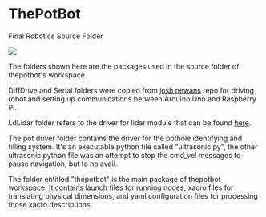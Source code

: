 # ThePotBot
Final Robotics Source Folder

<img src="https://64.media.tumblr.com/1ccd390771493d256f2ff3fe31ede650/0d8bdb5cb4f54ff5-f9/s400x600/5a046269db0b4b410106ffcefcad29988f19f5e1.png">

The folders shown here are the packages used in the source folder of thepotbot's workspace.

DiffDrive and Serial folders were copied from <a href="https://github.com/joshnewans" target="blank">josh newans</a> repo for driving robot and setting up communications between Arduino Uno and Raspberry Pi.

LdLidar folder refers to the driver for lidar module that can be found <a href="https://github.com/ldrobotSensorTeam/ldlidar_sl_ros2">here</a>.

The pot driver folder contains the driver for the pothole identifying and filling system.  It's an executable python file called "ultrasonic.py", the other ultrasonic python file was an attempt to stop the cmd_vel messages to pause navigation, but to no avail.

The folder entitled "thepotbot" is the main package of thepotbot workspace.  It contains launch files for running nodes, xacro files for translating physical dimensions, and yaml configuration files for processing those xacro descriptions.
